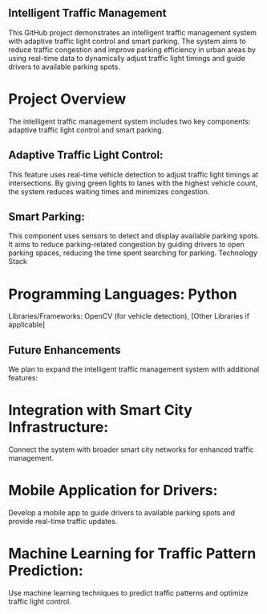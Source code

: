 
## Intelligent Traffic Management
This GitHub project demonstrates an intelligent traffic management system with adaptive traffic light control and smart parking. The system aims to reduce traffic congestion and improve parking efficiency in urban areas by using real-time data to dynamically adjust traffic light timings and guide drivers to available parking spots.

# Project Overview
The intelligent traffic management system includes two key components: adaptive traffic light control and smart parking.

## Adaptive Traffic Light Control:
This feature uses real-time vehicle detection to adjust traffic light timings at intersections. By giving green lights to lanes with the highest vehicle count, the system reduces waiting times and minimizes congestion.
## Smart Parking:
This component uses sensors to detect and display available parking spots. It aims to reduce parking-related congestion by guiding drivers to open parking spaces, reducing the time spent searching for parking.
Technology Stack
# Programming Languages: Python
Libraries/Frameworks: OpenCV (for vehicle detection), [Other Libraries if applicable]

## Future Enhancements
We plan to expand the intelligent traffic management system with additional features:

# Integration with Smart City Infrastructure:
Connect the system with broader smart city networks for enhanced traffic management.
# Mobile Application for Drivers:
Develop a mobile app to guide drivers to available parking spots and provide real-time traffic updates.
# Machine Learning for Traffic Pattern Prediction:
Use machine learning techniques to predict traffic patterns and optimize traffic light control.
